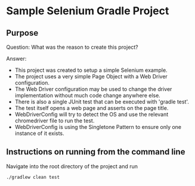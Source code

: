 # Sample Selenium Gradle Project

## Purpose

Question:
What was the reason to create this project?

Answer:
* This project was created to setup a simple Selenium example.
* The project uses a very simple Page Object with a Web Driver configuration.
* The Web Driver configuration may be used to change the driver implementation without much code change anywhere else.
* There is also a single JUnit test that can be executed with 'gradle test'.
* The test itself opens a web page and asserts on the page title.
* WebDriverConfig will try to detect the OS and use the relevant chromedriver file to run the test.
* WebDriverConfig is using the Singletone Pattern to ensure only one instance of it exists.

## Instructions on running from the command line

Navigate into the root directory of the project and run

```
./gradlew clean test
```